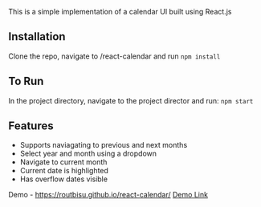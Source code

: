 This is a simple implementation of a calendar UI built using React.js

## Installation

Clone the repo, navigate to /react-calendar and run
`npm install`

## To Run

In the project directory, navigate to the project director and run:
`npm start`

## Features

- Supports naviagating to previous and next months
- Select year and month using a dropdown
- Navigate to current month
- Current date is highlighted
- Has overflow dates visible

Demo - https://routbisu.github.io/react-calendar/
[Demo Link](https://routbisu.github.io/react-calendar/)
